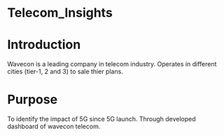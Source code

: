 # Telecom_Insights

# Introduction
  Wavecon is a leading company in telecom industry. Operates in different cities (tier-1, 2 and 3) to sale thier plans.

# Purpose
  To identify the impact of 5G since 5G launch. Through developed dashboard of wavecon telecom.
